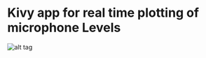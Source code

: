 # Kivy app for real time plotting of microphone Levels

![alt tag](http://s33.postimg.org/vccm7kz9r/ezgif_1353221528.gif)
